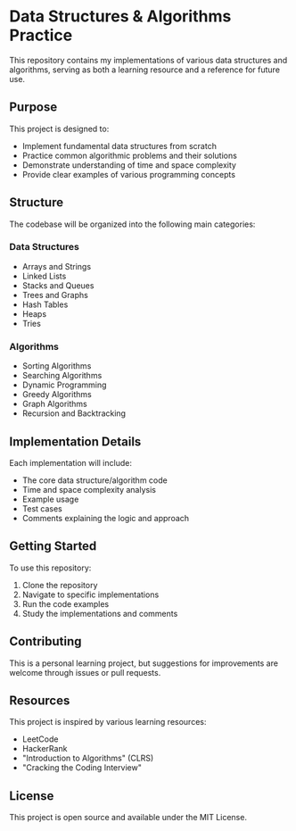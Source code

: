 # Data Structures & Algorithms Practice

This repository contains my implementations of various data structures and algorithms, serving as both a learning resource and a reference for future use.

## Purpose

This project is designed to:
- Implement fundamental data structures from scratch
- Practice common algorithmic problems and their solutions
- Demonstrate understanding of time and space complexity
- Provide clear examples of various programming concepts

## Structure

The codebase will be organized into the following main categories:

### Data Structures
- Arrays and Strings
- Linked Lists
- Stacks and Queues
- Trees and Graphs
- Hash Tables
- Heaps
- Tries

### Algorithms
- Sorting Algorithms
- Searching Algorithms
- Dynamic Programming
- Greedy Algorithms
- Graph Algorithms
- Recursion and Backtracking

## Implementation Details

Each implementation will include:
- The core data structure/algorithm code
- Time and space complexity analysis
- Example usage
- Test cases
- Comments explaining the logic and approach

## Getting Started

To use this repository:
1. Clone the repository
2. Navigate to specific implementations
3. Run the code examples
4. Study the implementations and comments

## Contributing

This is a personal learning project, but suggestions for improvements are welcome through issues or pull requests.

## Resources

This project is inspired by various learning resources:
- LeetCode
- HackerRank
- "Introduction to Algorithms" (CLRS)
- "Cracking the Coding Interview"

## License

This project is open source and available under the MIT License. 